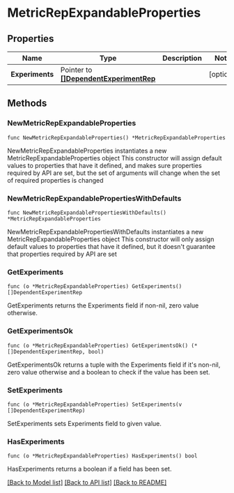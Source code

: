 # MetricRepExpandableProperties

## Properties

Name | Type | Description | Notes
------------ | ------------- | ------------- | -------------
**Experiments** | Pointer to [**[]DependentExperimentRep**](DependentExperimentRep.md) |  | [optional] 

## Methods

### NewMetricRepExpandableProperties

`func NewMetricRepExpandableProperties() *MetricRepExpandableProperties`

NewMetricRepExpandableProperties instantiates a new MetricRepExpandableProperties object
This constructor will assign default values to properties that have it defined,
and makes sure properties required by API are set, but the set of arguments
will change when the set of required properties is changed

### NewMetricRepExpandablePropertiesWithDefaults

`func NewMetricRepExpandablePropertiesWithDefaults() *MetricRepExpandableProperties`

NewMetricRepExpandablePropertiesWithDefaults instantiates a new MetricRepExpandableProperties object
This constructor will only assign default values to properties that have it defined,
but it doesn't guarantee that properties required by API are set

### GetExperiments

`func (o *MetricRepExpandableProperties) GetExperiments() []DependentExperimentRep`

GetExperiments returns the Experiments field if non-nil, zero value otherwise.

### GetExperimentsOk

`func (o *MetricRepExpandableProperties) GetExperimentsOk() (*[]DependentExperimentRep, bool)`

GetExperimentsOk returns a tuple with the Experiments field if it's non-nil, zero value otherwise
and a boolean to check if the value has been set.

### SetExperiments

`func (o *MetricRepExpandableProperties) SetExperiments(v []DependentExperimentRep)`

SetExperiments sets Experiments field to given value.

### HasExperiments

`func (o *MetricRepExpandableProperties) HasExperiments() bool`

HasExperiments returns a boolean if a field has been set.


[[Back to Model list]](../README.md#documentation-for-models) [[Back to API list]](../README.md#documentation-for-api-endpoints) [[Back to README]](../README.md)


